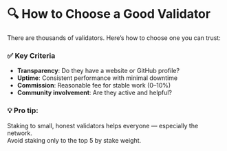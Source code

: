 # 🔍 How to Choose a Good Validator

There are thousands of validators. Here’s how to choose one you can trust:

### ✅ Key Criteria

- **Transparency**: Do they have a website or GitHub profile?
- **Uptime**: Consistent performance with minimal downtime
- **Commission**: Reasonable fee for stable work (0–10%)
- **Community involvement**: Are they active and helpful?

### 💡 Pro tip:
Staking to small, honest validators helps everyone — especially the network.  
Avoid staking only to the top 5 by stake weight.

